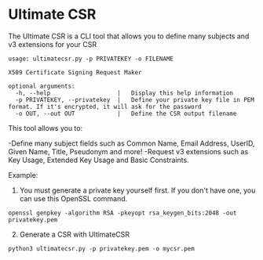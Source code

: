 # Ultimate CSR
The Ultimate CSR is a CLI tool that allows you to define many subjects and v3 extensions for your CSR 

```
usage: ultimatecsr.py -p PRIVATEKEY -o FILENAME

X509 Certificate Signing Request Maker

optional arguments:
  -h, --help                   |   Display this help information
  -p PRIVATEKEY, --privatekey  |   Define your private key file in PEM format. If it's encrypted, it will ask for the password                 
  -o OUT, --out OUT            |   Define the CSR output filename
```

This tool allows you to:

-Define many subject fields such as Common Name, Email Address, UserID, Given Name, Title, Pseudonym and more!
-Request v3 extensions such as Key Usage, Extended Key Usage and Basic Constraints. 

Example:

1) You must generate a private key yourself first. If you don't have one, you can use this OpenSSL command.
```
openssl genpkey -algorithm RSA -pkeyopt rsa_keygen_bits:2048 -out privatekey.pem
```
2) Generate a CSR with UltimateCSR

```
python3 ultimatecsr.py -p privatekey.pem -o mycsr.pem
```
